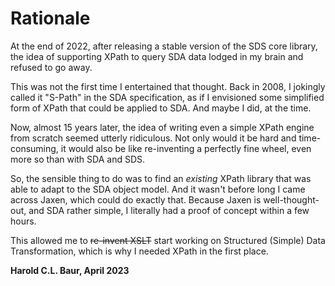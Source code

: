 # Rationale

At the end of 2022, after releasing a stable version of the SDS core library, the 
idea of supporting XPath to query SDA data lodged in my brain and refused to go 
away. 

This was not the first time I entertained that thought. Back in 2008, I jokingly 
called  it "S-Path" in the SDA specification, as if I envisioned some simplified 
form of XPath that could be applied to SDA. And maybe I did, at the time.

Now, almost 15 years later, the idea of writing even a simple XPath engine from 
scratch seemed utterly ridiculous. Not only would it be hard and time-consuming, 
it would also be like re-inventing a perfectly fine wheel, even more so than with 
SDA and SDS.

So, the sensible thing to do was to find an *existing* XPath library that was 
able to adapt to the SDA object model. And it wasn't before long I came across 
Jaxen, which could do exactly that. Because Jaxen is well-thought-out, and SDA 
rather simple, I literally had a proof of concept within a few hours.

This allowed me to ~~re-invent XSLT~~ start working on Structured (Simple) Data 
Transformation, which is why I needed XPath in the first place.

**Harold C.L. Baur, April 2023**
